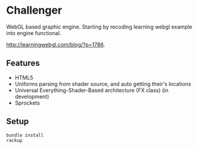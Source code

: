 Challenger
==========

WebGL based graphic engine. Starting by recoding learning webgl example into
engine functional.

http://learningwebgl.com/blog/?p=1786.

Features
--------

* HTML5
* Uniforms parsing from shader source, and auto getting their's locations
* Universal Everything-Shader-Based architecture (FX class) (in development)
* Sprockets

Setup
-----

    bundle install
    rackup
